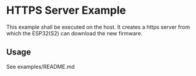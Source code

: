 # HTTPS Server Example

This example shall be executed on the host. It creates a https server from which the ESP32(S2) can download the new firmware.

## Usage

See examples/README.md
